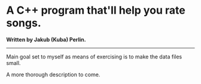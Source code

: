 # A C++ program that'll help you rate songs.
**Written by Jakub (Kuba) Perlin.**

---

Main goal set to myself as means of exercising is to make the data files small.

A more thorough description to come.
